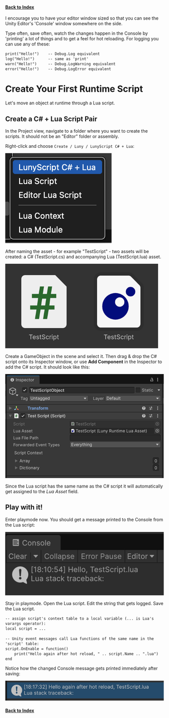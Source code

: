 ﻿
#### [Back to Index](index.md)

I encourage you to have your editor window sized so that you can see the Unity Editor's 'Console' window somewhere on the side.

Type often, save often, watch the changes happen in the Console by 'printing' a lot of things and to get a feel for hot reloading. For logging you can use any of these:
```
print("Hello!")    -- Debug.Log equivalent
log("Hello!")      -- same as 'print'
warn("Hello!")     -- Debug.LogWarning equivalent
error("Hello!")    -- Debug.LogError equivalent
```

# Create Your First Runtime Script

Let's move an object at runtime through a Lua script.

## Create a C# + Lua Script Pair

In the Project view, navigate to a folder where you want to create the scripts. It should not be an "Editor" folder or assembly.

Right-click and choose `Create / Luny / LunyScript C# + Lua`:

![create lunyscript pair](img/create-luny-script-pair.png)

After naming the asset - for example "TestScript" - two assets will be created: a C# (TestScript.cs) and accompanying Lua (TestScript.lua) asset.

![lunyscript pair](img/luny-script-pair.png)

Create a GameObject in the scene and select it. Then drag & drop the C# script onto its Inspector window, or use **Add Component** in the Inspector to add the C# script. It should look like this:

![lunyscript inspector](img/lunyscript-inspector.png)

Since the Lua script has the same name as the C# script it will automatically get assigned to the _Lua Asset_ field.

## Play with it!

Enter playmode now. You should get a message printed to the Console from the Lua script:

![lunyscript playmode log](img/lunyscript-playmode-log.png)

Stay in playmode. Open the Lua script. Edit the string that gets logged. Save the Lua script. 

```
-- assign script's context table to a local variable (... is Lua's varargs operator):
local script = ...

-- Unity event messages call Lua functions of the same name in the 'script' table:
script.OnEnable = function()
    print("Hello again after hot reload, " .. script.Name .. ".lua")
end
```

Notice how the changed Console message gets printed immediately after saving:

![lunyscript after hotreload](img/lunyscript-after-hotreload-log.png)


#### [Back to Index](index.md)
